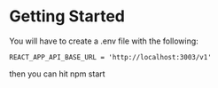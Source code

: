 # Getting Started
You will have to create a .env file with the following:

```
REACT_APP_API_BASE_URL = 'http://localhost:3003/v1'
```

then you can hit npm start
